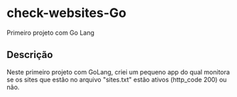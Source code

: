 # check-websites-Go

Primeiro projeto com Go Lang

## Descrição

Neste primeiro projeto com GoLang, criei um pequeno app do qual monitora se os sites que estão no arquivo "sites.txt" estão ativos (http_code 200) ou não.
